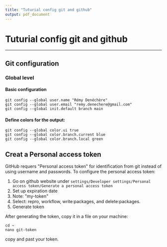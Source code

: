 ```yaml
---
title: "Tuturial config git and github"
output: pdf_document
---
```


# Tuturial config git and github
--- 

## Git configuration
### Global level
#### Basic configuration
```
git config --global user.name "Rémy Denéchère"
git config --global user.email "remy.denechere@gmail.com"
git config --global init.default branch main 
```

#### Define colors for the output: 
```
git config --global color.ui true
git config --global color.branch.current blue
git config --global color.branch.local green
```

## Creat a Personal access token 
GitHub requers "Personal access token" for identification from git instead of using username and passwords. To configure the personal access token: 
1. Go on github website under `settings/Developer settings/Personal access token/Generate a personal access token` 
2. Set up expiration date
3. Note: "my-token"
4. Select: repro, workflow, write:packages, and delete:packages. 
5. Generate token

After generating the token, copy it in a file on your machine: 
```
cd ~
nano git-token
```
copy and past your token. 


